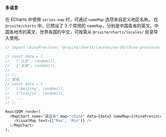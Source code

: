 #### 多语言

在 ECharts 中使用 `series-map` 时，可通过 `nameMap` 选项来自定义地区名称。
在 `@rsuite/charts` 中，已预设了 3 个常用的 `nameMap`，分别是中国各省的英文、中国各地市的英文、世界各国的中文，可按需从 `@rsuite/charts/locales/` 目录导入使用。

<!--start-code-->

```js
// import chinaProvinces '@rsuite/charts/locales/en-US/china-provinces';

// const data = [
//   ['北京', random()],
//   ['天津', random()],
//   ...
// ];
// 或者
// const data = [
//   ['Beijing', random()],
//   ['Tianjin', random()],
//   ...
// ];

ReactDOM.render(
  <MapChart name="覆盖率" map="china" data={data} nameMap={chinaProvinces}>
    <VisualMap text={['Max', 'Min']} />
  </MapChart>
);
```

<!--end-code-->
